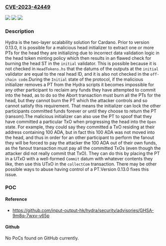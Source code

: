 ### [CVE-2023-42449](https://cve.mitre.org/cgi-bin/cvename.cgi?name=CVE-2023-42449)
![](https://img.shields.io/static/v1?label=Product&message=hydra&color=blue)
![](https://img.shields.io/static/v1?label=Version&message=%3D%20%3C%200.13.0%20&color=brighgreen)
![](https://img.shields.io/static/v1?label=Vulnerability&message=CWE-20%3A%20Improper%20Input%20Validation&color=brighgreen)

### Description

Hydra is the two-layer scalability solution for Cardano. Prior to version 0.13.0, it is possible for a malicious head initializer to extract one or more PTs for the head they are initializing due to incorrect data validation logic in the head token minting policy which then results in an flawed check for burning the head ST in the `initial` validator. This is possible because it is not checked in `HeadTokens.hs` that the datums of the outputs at the `initial` validator are equal to the real head ID, and it is also not checked in the `off-chain code`.During the `Initial` state of the protocol, if the malicious initializer removes a PT from the Hydra scripts it becomes impossible for any other participant to reclaim any funds they have attempted to commit into the head, as to do so the Abort transaction must burn all the PTs for the head, but they cannot burn the PT which the attacker controls and so cannot satisfy this requirement. That means the initializer can lock the other participants committed funds forever or until they choose to return the PT (ransom).The malicious initializer can also use the PT to spoof that they have committed a particular TxO when progressing the head into the `Open` state. For example, they could say they committed a TxO residing at their address containing 100 ADA, but in fact this 100 ADA was not moved into the head, and thus in order for an other participant to perform the fanout they will be forced to pay the attacker the 100 ADA out of their own funds, as the fanout transaction must pay all the committed TxOs (even though the attacker did not really commit that TxO). They can do this by placing the PT in a UTxO with a well-formed `Commit` datum with whatever contents they like, then use this UTxO in the `collectCom` transaction. There may be other possible ways to abuse having control of a PT.Version 0.13.0 fixes this issue.

### POC

#### Reference
- https://github.com/input-output-hk/hydra/security/advisories/GHSA-9m8q-7wxv-v65p

#### Github
No PoCs found on GitHub currently.

